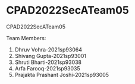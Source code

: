 # CPAD2022SecATeam05
CPAD2022SecATeam05


Team Members:

1) Dhruv Vohra-2021sp93064
2) Shivang Gupta-2021sp93001
3) Shruti Bharti-2021sp93038
4) Arfa Farooq-2021sp93035
5) Prajakta Prashant Joshi-2021sp93005
